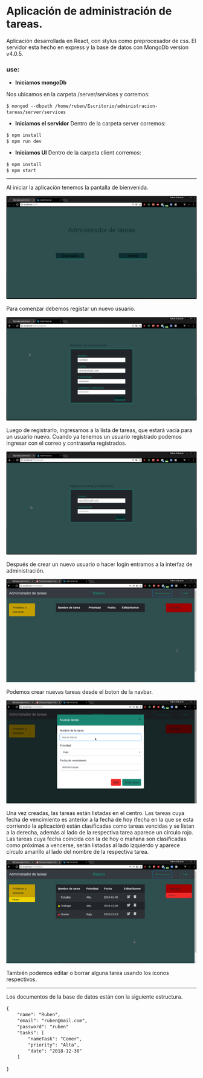 # Aplicación de administración de tareas.

Aplicación desarrollada en React, con stylus como preprocesador de css.
El servidor esta hecho en express y la base de datos con MongoDb version v4.0.5.

### use:

+ **Iniciamos mongoDb**

Nos ubicamos en la carpeta /server/services y corremos:

```
$ mongod --dbpath /home/ruben/Escritorio/administracion-tareas/server/services
```

+ **Iniciamos el servidor**
Dentro de la carpeta server corremos:
```
$ npm install
$ npm run dev
```

+ **Iniciamos UI**
Dentro de la carpeta client corremos:
```
$ npm install
$ npm start
```

---------------------------------
Al iniciar la aplicación tenemos la pantalla de bienvenida.

<p align="center">
  <img src="./screamshots/1.png" alt="img1">
</p>

Para comenzar debemos registar un nuevo usuario.

<p align="center">
  <img src="./screamshots/2.png" alt="img1">
</p>

Luego de registrarlo, ingresamos a la lista de tareas, que estará vacía para un usuario nuevo.  Cuando ya tenemos un usuario registrado podemos ingresar con el correo y contraseña registrados.

<p align="center">
  <img src="./screamshots/3.png" alt="img1">
</p>

Después de crear un nuevo usuario o hacer login entramos a la interfaz de administración.

<p align="center">
  <img src="./screamshots/4.png" alt="img1">
</p>

Podemos crear nuevas tareas desde el boton de la navbar.

<p align="center">
  <img src="./screamshots/5.png" alt="img1">
</p>

Una vez creadas, las tareas están listadas en el centro. Las tareas cuya fecha de vencimiento es anterior a la fecha de hoy (fecha en la que se esta corriendo la aplicación) están clasificadas como tareas vencidas y se listan a la derecha, además al lado de la respectiva tarea aparece un círculo rojo.  Las tareas cuya fecha coincida con la de hoy o mañana son clasificadas como próximas a vencerse, serán listadas al lado izquierdo y aparece círculo amarillo al lado del nombre de la respectiva tarea.

<p align="center">
  <img src="./screamshots/6.png" alt="img1">
</p>

También podemos editar o borrar alguna tarea usando los íconos respectivos.

--------------------------------------

Los documentos de la base de datos están con la siguiente estructura.

```
{
	"name": "Ruben",
	"email": "ruben@mail.com",
	"password": "ruben"
	"tasks": [
		"nameTask": "Comer",
		"priority": "Alta",
		"date": "2018-12-30"
	]

}
```